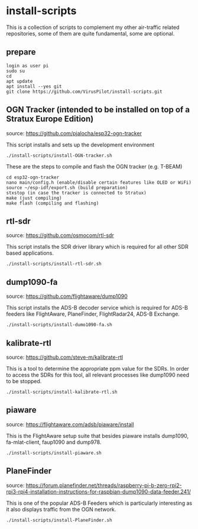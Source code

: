 # install-scripts

This is a collection of scripts to complement my other air-traffic related repositories, some of them are quite fundamental, some are optional.

## prepare
```
login as user pi
sudo su
cd
apt update
apt install --yes git
git clone https://github.com/VirusPilot/install-scripts.git
```

## OGN Tracker (intended to be installed on top of a Stratux Europe Edition)
source: https://github.com/pjalocha/esp32-ogn-tracker

This script installs and sets up the development environment

```
./install-scripts/install-OGN-tracker.sh
```

These are the steps to compile and flash the OGN tracker (e.g. T-BEAM)
```
cd esp32-ogn-tracker
nano main/config.h (enable/disable certain features like OLED or WiFi)
source ~/esp-idf/export.sh (build preparation)
stxstop (in case the tracker is connected to Stratux)
make (just compiling)
make flash (compiling and flashing)
```

## rtl-sdr
source: https://github.com/osmocom/rtl-sdr

This script installs the SDR driver library which is required for all other SDR based applications.

```
./install-scripts/install-rtl-sdr.sh
```

## dump1090-fa
source: https://github.com/flightaware/dump1090

This script installs the ADS-B decoder service which is required for ADS-B feeders like FlightAware, PlaneFinder, FlightRadar24, ADS-B Exchange.

```
./install-scripts/install-dumo1090-fa.sh
```

## kalibrate-rtl
source: https://github.com/steve-m/kalibrate-rtl

This is a tool to determine the appropriate ppm value for the SDRs. In order to access the SDRs for this tool, all relevant processes like dump1090 need to be stopped.

```
./install-scripts/install-kalibrate-rtl.sh
```

## piaware
source: https://flightaware.com/adsb/piaware/install

This is the FlightAware setup suite that besides piaware installs dump1090, fa-mlat-client, faup1090 and dump978.

```
./install-scripts/install-piaware.sh
```

## PlaneFinder
source: https://forum.planefinder.net/threads/raspberry-pi-b-zero-rpi2-rpi3-rpi4-installation-instructions-for-raspbian-dump1090-data-feeder.241/

This is one of the popular ADS-B Feeders which is particularly interesting as it also displays traffic from the OGN network.

```
./install-scripts/install-PlaneFinder.sh
```
